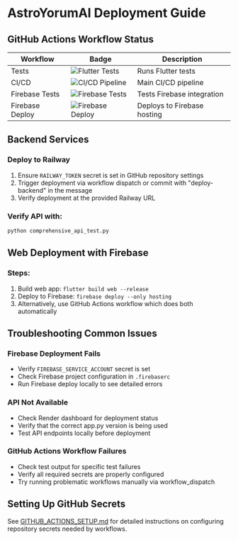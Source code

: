 # AstroYorumAI Deployment Guide

## GitHub Actions Workflow Status

| Workflow | Badge | Description |
|----------|-------|-------------|
| Tests | ![Flutter Tests](https://github.com/[username]/AstroYorumAI/actions/workflows/test.yml/badge.svg) | Runs Flutter tests |
| CI/CD | ![CI/CD Pipeline](https://github.com/[username]/AstroYorumAI/actions/workflows/ci.yml/badge.svg) | Main CI/CD pipeline |
| Firebase Tests | ![Firebase Tests](https://github.com/[username]/AstroYorumAI/actions/workflows/firebase-tests.yml/badge.svg) | Tests Firebase integration |
| Firebase Deploy | ![Firebase Deploy](https://github.com/[username]/AstroYorumAI/actions/workflows/firebase-deploy.yml/badge.svg) | Deploys to Firebase hosting |

## Backend Services

### Deploy to Railway
1. Ensure `RAILWAY_TOKEN` secret is set in GitHub repository settings
2. Trigger deployment via workflow dispatch or commit with "deploy-backend" in the message
3. Verify deployment at the provided Railway URL

### Verify API with:
```bash
python comprehensive_api_test.py
```

## Web Deployment with Firebase

### Steps:
1. Build web app: `flutter build web --release`
2. Deploy to Firebase: `firebase deploy --only hosting`
3. Alternatively, use GitHub Actions workflow which does both automatically

## Troubleshooting Common Issues

### Firebase Deployment Fails
- Verify `FIREBASE_SERVICE_ACCOUNT` secret is set
- Check Firebase project configuration in `.firebaserc`
- Run Firebase deploy locally to see detailed errors

### API Not Available
- Check Render dashboard for deployment status
- Verify that the correct app.py version is being used
- Test API endpoints locally before deployment

### GitHub Actions Workflow Failures
- Check test output for specific test failures
- Verify all required secrets are properly configured
- Try running problematic workflows manually via workflow_dispatch

## Setting Up GitHub Secrets
See [GITHUB_ACTIONS_SETUP.md](GITHUB_ACTIONS_SETUP.md) for detailed instructions on configuring repository secrets needed by workflows.

